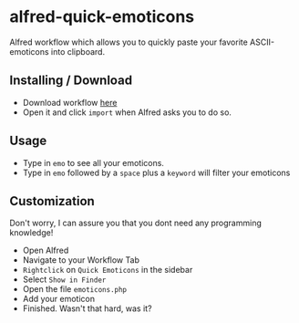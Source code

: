 alfred-quick-emoticons
======================

Alfred workflow which allows you to quickly paste your favorite ASCII-emoticons into clipboard.

Installing / Download
---------------------
- Download workflow [here](https://github.com/zvaehn/alfred-quick-emoticons/raw/master/download/quick_emoticons.alfredworkflow)
- Open it and click `import` when Alfred asks you to do so.


Usage
-----
- Type in `emo` to see all your emoticons.<br>
- Type in `emo` followed by a `space` plus a `keyword` will filter your emoticons


Customization
-------------
Don't worry, I can assure you that you dont need any programming knowledge!

- Open Alfred
- Navigate to your Workflow Tab
- `Rightclick` on `Quick Emoticons` in the sidebar
- Select `Show in Finder`
- Open the file `emoticons.php`
- Add your emoticon 
- Finished. Wasn't that hard, was it?
